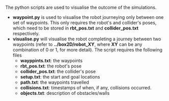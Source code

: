 The python scripts are used to visualise the outcome of the simulations.

- **waypoint.py** is used to visualise the robot journeying only between one set of waypoints. This only requires the robot's and collider's poses, which need to be stored in **rbt_pos.txt** and **collider_pos.txt** respectively. 
- **visualise.py** will visualise the robot completing a journey between two waypoints (refer to **../box2D/robot_XY**, where **XY** can be any combination of 0 or 1, for more detail). The script requires the following files 
	- **wayppints.txt**: the waypoints
	- **rbt_pos.txt**: the robot's pose
	- **collider_pos.txt**: the collider's pose
	- **setup.txt**: the start and goal locations
	- **path.txt**: the waypoints travelled
	- **collisions.txt**: timestamps of when, if any, collisions occurred.
	- **objects.txt**: description of obstacles/walls 
	